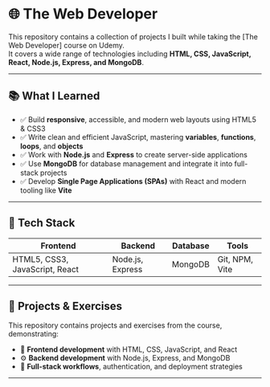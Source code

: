 # 🌐 The Web Developer

This repository contains a collection of projects I built while taking the [The Web Developer] course on Udemy.  
It covers a wide range of technologies including **HTML, CSS, JavaScript, React, Node.js, Express, and MongoDB**.

---

## 📚 What I Learned
- ✅ Build **responsive**, accessible, and modern web layouts using HTML5 & CSS3  
- ✅ Write clean and efficient JavaScript, mastering **variables**, **functions**, **loops**, and **objects**  
- ✅ Work with **Node.js** and **Express** to create server-side applications  
- ✅ Use **MongoDB** for database management and integrate it into full-stack projects  
- ✅ Develop **Single Page Applications (SPAs)** with React and modern tooling like **Vite**  

---

## 📂 Tech Stack
| Frontend | Backend | Database | Tools |
|----------|---------|----------|-------|
| HTML5, CSS3, JavaScript, React | Node.js, Express | MongoDB | Git, NPM, Vite |

---

## 🚀 Projects & Exercises
This repository contains projects and exercises from the course, demonstrating:
- 🎨 **Frontend development** with HTML, CSS, JavaScript, and React
- ⚙️ **Backend development** with Node.js, Express, and MongoDB
- 🔗 **Full-stack workflows**, authentication, and deployment strategies

---
